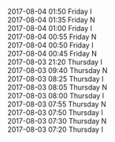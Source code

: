 2017-08-04 01:50 Friday  I  
2017-08-04 01:35 Friday  N  
2017-08-04 01:00 Friday  I  
2017-08-04 00:55 Friday  N  
2017-08-04 00:50 Friday  I  
2017-08-04 00:45 Friday  N  
2017-08-03 21:20 Thursday  I  
2017-08-03 09:40 Thursday  N  
2017-08-03 08:25 Thursday  I  
2017-08-03 08:05 Thursday  N  
2017-08-03 08:00 Thursday  I  
2017-08-03 07:55 Thursday  N  
2017-08-03 07:50 Thursday  I  
2017-08-03 07:30 Thursday  N  
2017-08-03 07:20 Thursday  I  
